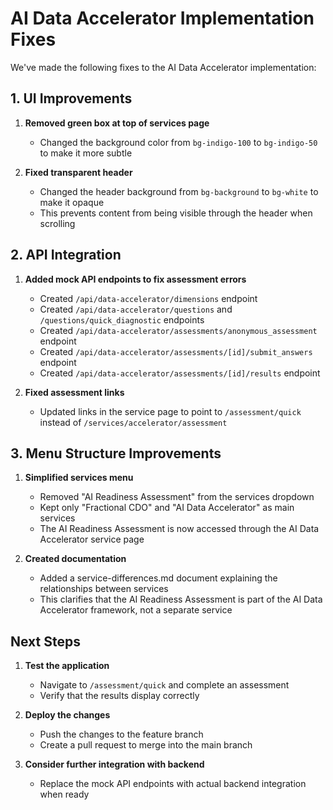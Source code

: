 # AI Data Accelerator Implementation Fixes

We've made the following fixes to the AI Data Accelerator implementation:

## 1. UI Improvements

1. **Removed green box at top of services page**
   - Changed the background color from `bg-indigo-100` to `bg-indigo-50` to make it more subtle

2. **Fixed transparent header**
   - Changed the header background from `bg-background` to `bg-white` to make it opaque
   - This prevents content from being visible through the header when scrolling

## 2. API Integration

1. **Added mock API endpoints to fix assessment errors**
   - Created `/api/data-accelerator/dimensions` endpoint
   - Created `/api/data-accelerator/questions` and `/questions/quick_diagnostic` endpoints
   - Created `/api/data-accelerator/assessments/anonymous_assessment` endpoint
   - Created `/api/data-accelerator/assessments/[id]/submit_answers` endpoint
   - Created `/api/data-accelerator/assessments/[id]/results` endpoint

2. **Fixed assessment links**
   - Updated links in the service page to point to `/assessment/quick` instead of `/services/accelerator/assessment`

## 3. Menu Structure Improvements

1. **Simplified services menu**
   - Removed "AI Readiness Assessment" from the services dropdown
   - Kept only "Fractional CDO" and "AI Data Accelerator" as main services
   - The AI Readiness Assessment is now accessed through the AI Data Accelerator service page

2. **Created documentation**
   - Added a service-differences.md document explaining the relationships between services
   - This clarifies that the AI Readiness Assessment is part of the AI Data Accelerator framework, not a separate service

## Next Steps

1. **Test the application**
   - Navigate to `/assessment/quick` and complete an assessment
   - Verify that the results display correctly

2. **Deploy the changes**
   - Push the changes to the feature branch
   - Create a pull request to merge into the main branch

3. **Consider further integration with backend**
   - Replace the mock API endpoints with actual backend integration when ready
